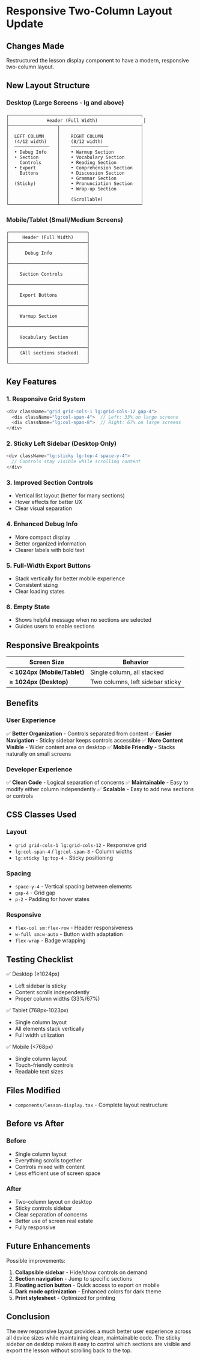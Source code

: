 # Responsive Two-Column Layout Update

## Changes Made

Restructured the lesson display component to have a modern, responsive two-column layout.

## New Layout Structure

### Desktop (Large Screens - lg and above)
```
┌─────────────────────────────────────────────────┐
│              Header (Full Width)                 │
├──────────────────┬──────────────────────────────┤
│                  │                              │
│  LEFT COLUMN     │    RIGHT COLUMN              │
│  (4/12 width)    │    (8/12 width)              │
│  ─────────────   │    ──────────────            │
│  • Debug Info    │    • Warmup Section          │
│  • Section       │    • Vocabulary Section      │
│    Controls      │    • Reading Section         │
│  • Export        │    • Comprehension Section   │
│    Buttons       │    • Discussion Section      │
│                  │    • Grammar Section         │
│  (Sticky)        │    • Pronunciation Section   │
│                  │    • Wrap-up Section         │
│                  │                              │
│                  │    (Scrollable)              │
└──────────────────┴──────────────────────────────┘
```

### Mobile/Tablet (Small/Medium Screens)
```
┌─────────────────────────────┐
│     Header (Full Width)     │
├─────────────────────────────┤
│                             │
│      Debug Info             │
│                             │
├─────────────────────────────┤
│                             │
│    Section Controls         │
│                             │
├─────────────────────────────┤
│                             │
│    Export Buttons           │
│                             │
├─────────────────────────────┤
│                             │
│    Warmup Section           │
│                             │
├─────────────────────────────┤
│                             │
│    Vocabulary Section       │
│                             │
├─────────────────────────────┤
│    (All sections stacked)   │
│                             │
└─────────────────────────────┘
```

## Key Features

### 1. Responsive Grid System
```typescript
<div className="grid grid-cols-1 lg:grid-cols-12 gap-4">
  <div className="lg:col-span-4">  // Left: 33% on large screens
  <div className="lg:col-span-8">  // Right: 67% on large screens
</div>
```

### 2. Sticky Left Sidebar (Desktop Only)
```typescript
<div className="lg:sticky lg:top-4 space-y-4">
  // Controls stay visible while scrolling content
</div>
```

### 3. Improved Section Controls
- Vertical list layout (better for many sections)
- Hover effects for better UX
- Clear visual separation

### 4. Enhanced Debug Info
- More compact display
- Better organized information
- Clearer labels with bold text

### 5. Full-Width Export Buttons
- Stack vertically for better mobile experience
- Consistent sizing
- Clear loading states

### 6. Empty State
- Shows helpful message when no sections are selected
- Guides users to enable sections

## Responsive Breakpoints

| Screen Size | Behavior |
|-------------|----------|
| **< 1024px (Mobile/Tablet)** | Single column, all stacked |
| **≥ 1024px (Desktop)** | Two columns, left sidebar sticky |

## Benefits

### User Experience
✅ **Better Organization** - Controls separated from content
✅ **Easier Navigation** - Sticky sidebar keeps controls accessible
✅ **More Content Visible** - Wider content area on desktop
✅ **Mobile Friendly** - Stacks naturally on small screens

### Developer Experience
✅ **Clean Code** - Logical separation of concerns
✅ **Maintainable** - Easy to modify either column independently
✅ **Scalable** - Easy to add new sections or controls

## CSS Classes Used

### Layout
- `grid grid-cols-1 lg:grid-cols-12` - Responsive grid
- `lg:col-span-4` / `lg:col-span-8` - Column widths
- `lg:sticky lg:top-4` - Sticky positioning

### Spacing
- `space-y-4` - Vertical spacing between elements
- `gap-4` - Grid gap
- `p-2` - Padding for hover states

### Responsive
- `flex-col sm:flex-row` - Header responsiveness
- `w-full sm:w-auto` - Button width adaptation
- `flex-wrap` - Badge wrapping

## Testing Checklist

✅ Desktop (≥1024px)
  - Left sidebar is sticky
  - Content scrolls independently
  - Proper column widths (33%/67%)

✅ Tablet (768px-1023px)
  - Single column layout
  - All elements stack vertically
  - Full width utilization

✅ Mobile (<768px)
  - Single column layout
  - Touch-friendly controls
  - Readable text sizes

## Files Modified

- `components/lesson-display.tsx` - Complete layout restructure

## Before vs After

### Before
- Single column layout
- Everything scrolls together
- Controls mixed with content
- Less efficient use of screen space

### After
- Two-column layout on desktop
- Sticky controls sidebar
- Clear separation of concerns
- Better use of screen real estate
- Fully responsive

## Future Enhancements

Possible improvements:
1. **Collapsible sidebar** - Hide/show controls on demand
2. **Section navigation** - Jump to specific sections
3. **Floating action button** - Quick access to export on mobile
4. **Dark mode optimization** - Enhanced colors for dark theme
5. **Print stylesheet** - Optimized for printing

## Conclusion

The new responsive layout provides a much better user experience across all device sizes while maintaining clean, maintainable code. The sticky sidebar on desktop makes it easy to control which sections are visible and export the lesson without scrolling back to the top.
